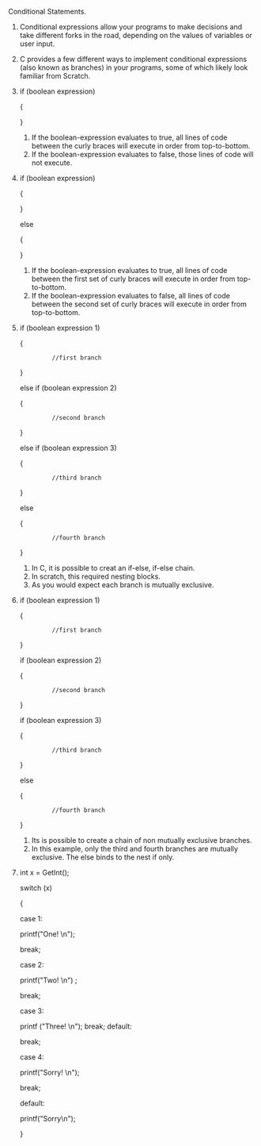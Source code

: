 Conditional Statements.
1. Conditional expressions allow your programs to make decisions and take different forks in the road, depending on the values of variables or user input.
2. C provides a few different ways to implement conditional expressions (also known as branches) in your programs, some of which likely look familiar from Scratch.
3. if (boolean expression)
 
   {
   
   }
   1. If the boolean-expression evaluates to true, all lines of code between the curly braces will execute in order from top-to-bottom.
   2. If the boolean-expression evaluates to false, those lines of code will not execute.
4. if (boolean expression)

   {

   }
   
   else
   
   {
   
   }
   1. If the boolean-expression evaluates to true, all lines of code between the first set of curly braces will execute in order from top-to-bottom.
   2. If the boolean-expression evaluates to false, all lines of code between the second set of curly braces will execute in order from top-to-bottom.
5. if (boolean expression 1)

   {
   
                //first branch

   }
   
   else if (boolean expression 2)
   
   {

                //second branch 

   }

    else if (boolean expression 3)
   
   {
   
                //third branch 

   }

   else

   {

                //fourth branch

   }

   1. In C, it is possible to creat an if-else, if-else chain.
   2. In scratch, this required nesting blocks.
   3. As you would expect each branch is mutually exclusive.
6. if (boolean expression 1)

   {
   
                //first branch

   }
   
   if (boolean expression 2)
   
   {

                //second branch 

   }

   if (boolean expression 3)
   
   {
   
                //third branch 

   }

   else

   {

                //fourth branch

   }

   1. Its is possible to create a chain of non mutually exclusive branches.
   2. In this example, only the third and fourth branches are mutually exclusive. The else binds to the nest if only.
6. int x = GetInt();
   
   switch (x)

   {

   case 1:
   
      printf("One! \n");
   
      break;
   
   case 2:
   
      printf("Two! \n") ;
   
      break;
   
   case 3:
   
      printf ("Three! \n"); break; default:
   
      break;
   
   case 4:
   
      printf("Sorry! \n");
   
      break;
   
   default:
   
      printf("Sorry\n");
   

   }

   

   
   
